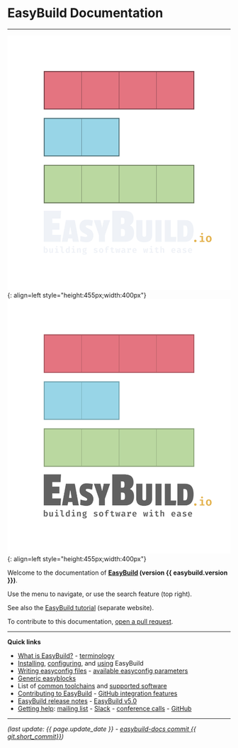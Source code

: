 # EasyBuild Documentation

---


![EasyBuild logo](img/easybuild_logo_2022_vertical_dark_bg_transparent.png#only-dark){: align=left style="height:455px;width:400px"}
![EasyBuild logo](img/easybuild_logo_2022_vertical_light_bg_transparent.png#only-light){: align=left style="height:455px;width:400px"}

Welcome to the documentation of **[EasyBuild](https://easybuild.io) (version {{ easybuild.version }})**.

Use the menu to navigate, or use the search feature (top right).

See also the [EasyBuild tutorial](https://easybuilders.github.io/easybuild-tutorial) (separate website).

To contribute to this documentation, [open a pull request](https://github.com/easybuilders/easybuild-docs).

---

**Quick links**

- [What is EasyBuild?](what-is-easybuild.md) - [terminology](terminology.md)
- [Installing](installation.md), [configuring](configuration.md), and [using](using-easybuild.md) EasyBuild
- [Writing easyconfig files](writing-easyconfig-files.md) - [available easyconfig parameters](version-specific/easyconfig-parameters.md)
- [Generic easyblocks](version-specific/generic-easyblocks.md)
- List of [common toolchains](common-toolchains.md) and [supported software](version-specific/supported-software)
- [Contributing to EasyBuild](contributing.md) - [GitHub integration features](integration-with-github.md)
- [EasyBuild release notes](release-notes.md) - [EasyBuild v5.0](easybuild-v5/index.md)
- [Getting help](getting-help.md): [mailing list](https://lists.ugent.be/wws/info/easybuild) - [Slack](https://easybuild.io/join-slack) - [conference calls](https://github.com/easybuilders/easybuild/wiki/Conference-calls) - [GitHub](https://github.com/easybuilders)

---

*(last update: {{ page.update_date }} - [easybuild-docs commit {{ git.short_commit}}](<https://github.com/easybuilders/easybuild-docs/commits/{{ git.short_commit }}>))*
